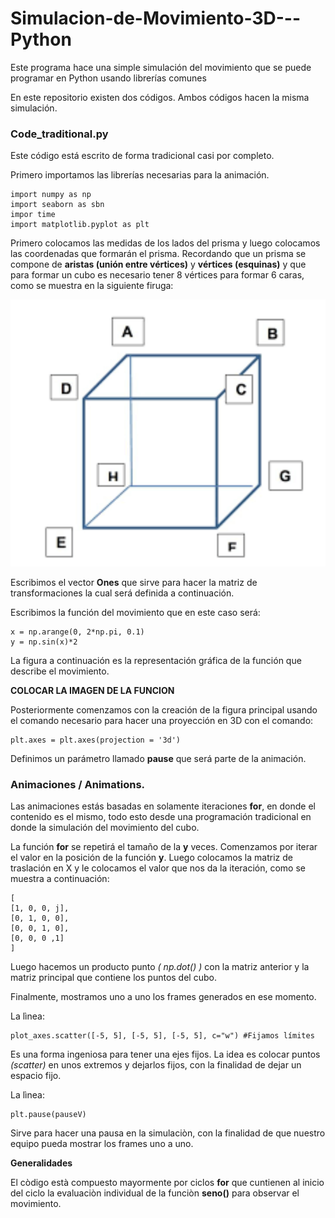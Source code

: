 # Simulacion-de-Movimiento-3D---Python
Este programa hace una simple simulación del movimiento que se puede programar en Python usando librerías comunes

En este repositorio existen dos códigos. Ambos códigos hacen la misma simulación. 

### Code_traditional.py

Este código está escrito de forma tradicional casi por completo.

Primero importamos las librerías necesarias para la animación.

```
import numpy as np
import seaborn as sbn
impor time
import matplotlib.pyplot as plt
```

Primero colocamos las medidas de los lados del prisma y luego colocamos las coordenadas que formarán el prisma. Recordando que un prisma se compone de **aristas (unión entre vértices)** y **vértices (esquinas)** y que para formar un cubo es necesario tener 8 vértices para formar 6 caras, como se muestra en la siguiente firuga: 

![Cubo](images/home/cubo.png)

Escribimos el vector **Ones** que sirve para hacer la matriz de transformaciones la cual será definida a continuación. 

Escribimos la función del movimiento que en este caso será: 

```
x = np.arange(0, 2*np.pi, 0.1)
y = np.sin(x)*2
```

La figura a continuación es la representación gráfica de la función que describe el movimiento. 

**COLOCAR LA IMAGEN DE LA FUNCION**

Posteriormente comenzamos con la creación de la figura principal usando el comando necesario para hacer una proyección en 3D con el comando: 

```
plt.axes = plt.axes(projection = '3d')
```

Definimos un parámetro llamado **pause** que será parte de la animación. 


### Animaciones / Animations. 

Las animaciones estás basadas en solamente iteraciones **for**, en donde el contenido es el mismo, todo esto desde una programación tradicional en donde la simulación del movimiento del cubo. 

La función **for** se repetirá el tamaño de la **y** veces. 
Comenzamos por iterar el valor en la posición de la función **y**. Luego colocamos la matriz de traslación en X y le colocamos el valor que nos da la iteración, como se muestra a continuación: 

```
[
[1, 0, 0, j], 
[0, 1, 0, 0], 
[0, 0, 1, 0], 
[0, 0, 0 ,1]
]
```

Luego hacemos un producto punto _( np.dot() )_ con la matriz anterior y la matriz principal que contiene los puntos del cubo.

Finalmente, mostramos uno a uno los frames generados en ese momento.

La lìnea:

```
plot_axes.scatter([-5, 5], [-5, 5], [-5, 5], c="w") #Fijamos límites
```

Es una forma ingeniosa para tener una ejes fijos. La idea es colocar puntos _(scatter)_ en unos extremos y dejarlos fijos, con la finalidad de dejar un espacio fijo. 

La lìnea: 

```
plt.pause(pauseV)
```

Sirve para hacer una pausa en la simulaciòn, con la finalidad de que nuestro equipo pueda mostrar los frames uno a uno. 


**Generalidades**

El còdigo està compuesto mayormente por ciclos **for** que cuntienen al inicio del ciclo la evaluaciòn individual de la funciòn **seno()** para observar el movimiento.






















